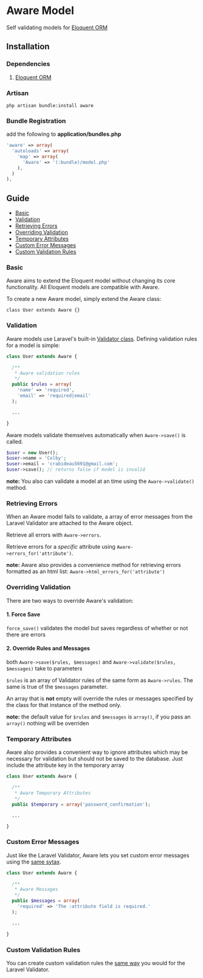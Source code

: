 # Aware Model
Self validating models for [Eloquent ORM](https://github.com/taylorotwell/eloquent)

## Installation

### Dependencies
1. [Eloquent ORM](https://github.com/taylorotwell/eloquent)

### Artisan
`php artisan bundle:install aware`

### Bundle Registration
add the following to **application/bundles.php**

```php
'aware' => array(
  'autoloads' => array(
    'map' => array(
      'Aware' => '(:bundle)/model.php'
    ),
  )
),
```

## Guide

* [Basic](#basic)
* [Validation](#validation)
* [Retrieving Errors](#errors)
* [Overriding Validation](#temp)
* [Temporary Attributes](#temp)
* [Custom Error Messages](#messages)
* [Custom Validation Rules](#rules)

<a name="basic"></a>
### Basic

Aware aims to extend the Eloquent model without changing its core functionality. All Eloquent models are compatible with Aware.

To create a new Aware model, simply extend the Aware class: 

`class User extends Aware {}`

<a name="validation"></a>
### Validation

Aware models use Laravel's built-in [Validator class](http://laravel.com/docs/validation). Defining validation rules for a model is simple:

```php
class User extends Aware {

  /**
   * Aware validation rules
   */
  public $rules = array(
    'name' => 'required',
    'email' => 'required|email'
  );

  ...

}
```

Aware models validate themselves automatically when `Aware->save()` is called.

```php
$user = new User();
$user->name = 'Colby';
$user->email = 'crabideau5691@gmail.com';
$user->save(); // returns false if model is invalid
```

**note:** You also can validate a model at an time using the `Aware->validate()` method.

<a name="errors"></a>
### Retrieving Errors

When an Aware model fails to validate, a array of error messages from the Laravel Validator are attached to the Aware object.

Retrieve all errors with `Aware->errors`.

Retrieve errors for a *specific* attribute using `Aware->errors_for('attribute')`.

**note:** Aware also provides a convenience method for retrieving errors formatted as an html list: `Aware->html_errors_for('attribute')`

<a name="overide"></a>
### Overriding Validation

There are two ways to override Aware's validation:

#### 1. Force Save
`force_save()` validates the model but saves regardless of whether or not there are errors

#### 2. Override Rules and Messages
both `Aware->save($rules, $messages)` and `Aware->validate($rules, $messages)` take to parameters

`$rules` is an array of Validator rules of the same form as `Aware->rules`. The same is true of the `$messages` parameter.

An array that is **not** empty will override the rules or messages specified by the class for that instance of the method only.

**note:** the default value for `$rules` and `$messages` is `array()`, if you pass an `array()` nothing will be overriden

<a name="temp"></a>
### Temporary Attributes

Aware also provides a convenient way to ignore attributes which may be necessary for validation but should not be saved to the database. Just include the attribute key in the temporary array

```php
class User extends Aware {

  /**
   * Aware Temporary Attributes
   */
  public $temporary = array('password_confirmation');

  ...

}
```

<a name="messages"></a>
### Custom Error Messages

Just like the Laravel Validator, Aware lets you set custom error messages using the [same sytax](http://laravel.com/docs/validation#custom-error-messages).

```php
class User extends Aware {

  /**
   * Aware Messages
   */
  public $messages = array(
    'required' => 'The :attribute field is required.'
  );

  ...

}
```

<a name="rules"></a>
### Custom Validation Rules

You can create custom validation rules the [same way](http://laravel.com/docs/validation#custom-validation-rules) you would for the Laravel Validator.

